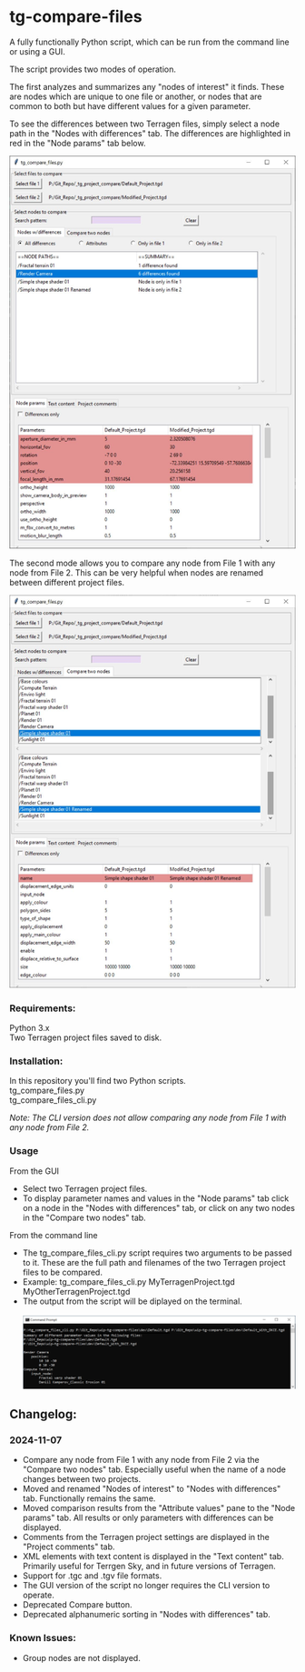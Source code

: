 # tg-compare-files
A fully functionally Python script, which can be run from the command line or using a GUI.

The script provides two modes of operation. <br> 

The first analyzes and summarizes any "nodes of interest" it finds.  These are nodes which are unique to one file or another, or nodes that are common to both but have different values for a given parameter. <br>

To see the differences between two Terragen files, simply select a node path in the "Nodes with differences" tab.  The differences are highlighted in red in the "Node params" tab below.<br>


![tg_compare_files GUI](images/tg_compare_files_gui_nodes_with_differences.jpg)

The second mode allows you to compare any node from File 1 with any node from File 2.  This can be very helpful when nodes are renamed between different project files.<br>

![tg_compare_two_nodes_GUI](images/tg_compare_files_gui_compare_two_nodes.jpg)

### Requirements:
Python 3.x <br>
Two Terragen project files saved to disk.

### Installation:
In this repository you'll find two Python scripts.<br>
tg_compare_files.py <br>
tg_compare_files_cli.py <br>

*Note: The CLI version does not allow comparing any node from File 1 with any node from File 2.* 

### Usage
From the GUI <br>
* Select two Terragen project files. <br> 
* To display parameter names and values in the "Node params" tab click on a node in the "Nodes with differences" tab, or click on any two nodes in the "Compare two nodes" tab. <br>

From the command line <br>
* The tg_compare_files_cli.py script requires two arguments to be passed to it.  These are the full path and filenames of the two Terragen project files to be compared.
* Example: tg_compare_files_cli.py MyTerragenProject.tgd MyOtherTerragenProject.tgd
* The output from the script will be diplayed on the terminal. 
<br><br>
![tg_compare_files_cli output example](images/tg_compare_files_cli_output.jpg)

## Changelog:
### 2024-11-07
- Compare any node from File 1 with any node from File 2 via the "Compare two nodes" tab.  Especially useful when the name of a node changes between two projects.
- Moved and renamed "Nodes of interest" to "Nodes with differences" tab. Functionally remains the same.
- Moved comparison results from the "Attribute values" pane to the "Node params" tab.  All results or only parameters with differences can be displayed.
- Comments from the Terragen project settings are displayed in the "Project comments" tab.
- XML elements with text content is displayed in the "Text content" tab. Primarily useful for Terrgen Sky, and in future versions of Terragen.
- Support for .tgc and .tgv file formats.
- The GUI version of the script no longer requires the CLI version to operate.
- Deprecated Compare button.
- Deprecated alphanumeric sorting in "Nodes with differences" tab.

### Known Issues:
* Group nodes are not displayed.
